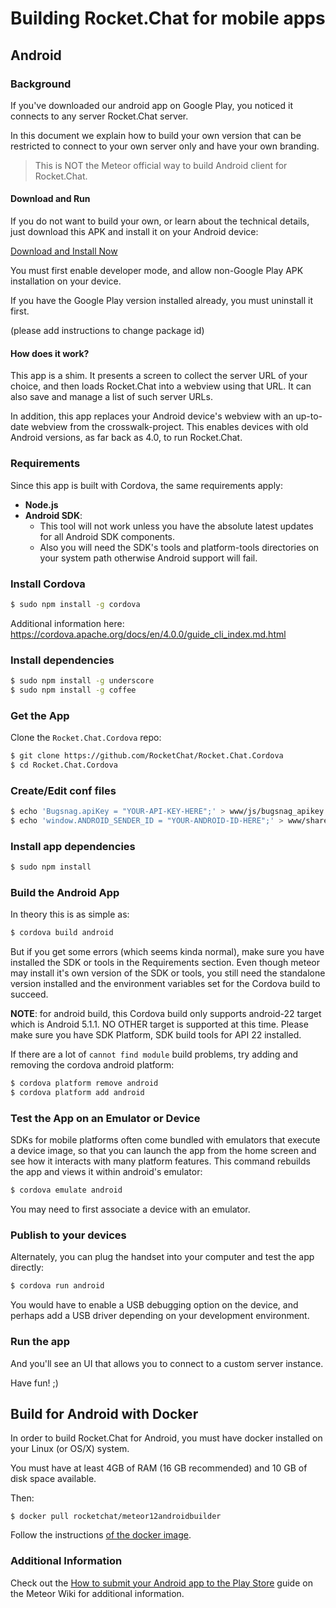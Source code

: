 # Building Rocket.Chat for mobile apps

## Android

### Background

If you've downloaded our android app on Google Play, you noticed it connects to any server Rocket.Chat server.

In this document we explain how to build your own version that can be restricted to connect to your own server only and have your own branding.

> This is NOT the Meteor official way to build Android client for Rocket.Chat.

#### Download and Run

If you do not want to build your own, or learn about the technical details, just download this APK and install it on your Android device:

[Download and Install Now](https://github.com/RocketChat/Rocket.Chat.Cordova/releases/)

You must first enable developer mode, and allow non-Google Play APK installation on your device.

If you have the Google Play version installed already, you must uninstall it first.

(please add instructions to change package id)

#### How does it work?

This app is a shim.  It presents a screen to collect the server URL of your choice, and then loads Rocket.Chat into a webview using that URL.  It can also save and manage a list of such server URLs.

In addition, this app replaces your Android device's webview with an up-to-date webview from the crosswalk-project.  This enables devices with old Android versions, as far back as 4.0, to run Rocket.Chat.

### Requirements

Since this app is built with Cordova, the same requirements apply:

- **Node.js**
- **Android SDK**:
    - This tool will not work unless you have the absolute latest updates for all Android SDK components.
    - Also you will need the SDK's tools and platform-tools directories on your system path otherwise Android support will fail.

### Install Cordova

```bash
$ sudo npm install -g cordova
```

Additional information here: <https://cordova.apache.org/docs/en/4.0.0/guide_cli_index.md.html>

### Install dependencies

```bash
$ sudo npm install -g underscore
$ sudo npm install -g coffee
```

### Get the App

Clone the `Rocket.Chat.Cordova` repo:

```bash
$ git clone https://github.com/RocketChat/Rocket.Chat.Cordova
$ cd Rocket.Chat.Cordova
```

### Create/Edit conf files

```bash
$ echo 'Bugsnag.apiKey = "YOUR-API-KEY-HERE";' > www/js/bugsnag_apikey.js
$ echo 'window.ANDROID_SENDER_ID = "YOUR-ANDROID-ID-HERE";' > www/shared/js/android_sender_id.js
```

### Install app dependencies

```bash
$ sudo npm install
```

### Build the Android App

In theory this is as simple as:

```bash
$ cordova build android
```

But if you get some errors (which seems kinda normal), make sure you have installed the SDK or tools in the Requirements section. Even though meteor may install it's own version of the SDK or tools, you still need the standalone version installed and the environment variables set for the Cordova build to succeed.

**NOTE**: for android build, this Cordova build only supports android-22 target which is Android 5.1.1.  NO OTHER target is supported at this time.  Please make sure you have SDK Platform, SDK build tools for API 22 installed.

If there are a lot of `cannot find module` build problems, try adding and removing the cordova android platform:

```bash
$ cordova platform remove android
$ cordova platform add android
```

### Test the App on an Emulator or Device

SDKs for mobile platforms often come bundled with emulators that execute a device image, so that you can launch the app from the home screen and see how it interacts with many platform features. This command rebuilds the app and views it within android's emulator:

```bash
$ cordova emulate android
```

You may need to first associate a device with an emulator.

### Publish to your devices

Alternately, you can plug the handset into your computer and test the app directly:

```bash
$ cordova run android
```

You would have to enable a USB debugging option on the device, and perhaps add a USB driver depending on your development environment.

### Run the app

And you'll see an UI that allows you to connect to a custom server instance.

Have fun! ;)

## Build for Android with Docker

In order to build Rocket.Chat for Android, you must have docker installed on your Linux (or OS/X) system.

You must have at least 4GB of RAM (16 GB recommended) and 10 GB of disk space available.

Then:

```shell
$ docker pull rocketchat/meteor12androidbuilder
```

Follow the instructions [of the docker image](https://hub.docker.com/r/rocketchat/meteor12androidbuilder/).

### Additional Information

Check out the [How to submit your Android app to the Play Store](https://github.com/meteor/meteor/wiki/How-to-submit-your-Android-app-to-Play-Store) guide on the Meteor Wiki for additional information.
